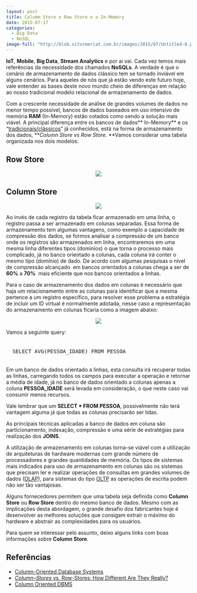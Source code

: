 ```yaml
---
layout: post
title: Columm Store x Row Store e o In-Memory
date: 2015-07-17
categories:
  - Big Data
  - NoSQL
image-full: "http://blob.vitormeriat.com.br/images/2015/07/Untitled-8.png"
---
```


**IoT**, **Mobile**, **Big Data**, **Stream Analytics** e por ai vai. Cada vez temos mais referências da necessidade dos chamados **NoSQLs**. A verdade é que o cenário de armazenamento de dados clássico tem se tornado inviável em alguns cenários. Para aqueles de nós que já estão vendo este futuro hoje, vale entender as bases deste novo mundo cheio de diferenças em relação ao nosso tradicional modelo relacional de armazenamento de dados.</p>

Com a crescente necessidade de análise de grandes volumes de dados no menor tempo possível, bancos de dados baseados em uso intensivo de memória **RAM** (In-Memory) estão cotados como sendo a solução mais viável. A principal diferença entre os bancos de dados** In-Memory** e os “<u>tradicionais/clássicos</u>” já conhecidos, está na forma de armazenamento dos dados, **<em>Column Store vs Row Store. </em>**Vamos considerar uma tabela organizada nos dois modelos:

## Row Store

<p align="center"><img src="http://blob.vitormeriat.com.br/images/2015/07/Untitled-1.png" class="absolute-bg" /></p>

## Column Store

<p align="center"><img src="http://blob.vitormeriat.com.br/images/2015/07/Untitled-5.png" class="absolute-bg" /></p>

Ao invés de cada registro da tabela ficar armazenado em uma linha, o registro passa a ser armazenado em colunas separadas. Essa forma de armazenamento tem algumas vantagens, como exemplo a capacidade de compressão dos dados, se formos analisar a compressão de um banco onde os registros são armazenados em linha, encontraremos em uma mesma linha diferentes tipos (domínios) o que torna o processo mais complicado, já no banco orientado a colunas, cada coluna irá conter o mesmo tipo (domínio) de dado. De acordo com algumas pesquisas o nível de compressão alcançado  em bancos orientados a colunas chega a ser de **60%** a **70%**  mais eficiente que nos bancos orientados a linhas.

Para o caso de armazenamento dos dados em colunas é necessário que haja um relacionamento entre as colunas para identificar que a mesma pertence a um registro específico, para resolver esse problema a estratégia de incluir um ID virtual é normalmente adotada, nesse caso a representação do armazenamento em colunas ficaria como a imagem abaixo:

<p align="center"><img src="http://blob.vitormeriat.com.br/images/2015/07/Untitled-8.png" class="absolute-bg" /></p>

Vamos a seguinte query:

<pre style="font-size: 1.2em !important">
    <code class="sql">
  SELECT AVG(PESSOA_IDADE) FROM PESSOA
    </code>
</pre>

Em um banco de dados orientado a linhas, esta consulta irá recuperar todas as linhas, carregando todos os campos para executar a operação e retornar a média de idade, já no banco de dados orientado a colunas apenas a coluna **PESSOA_IDADE** será levada em consideração, o que neste caso vai consumir menos recursos.

Vale lembrar que um **SELECT * FROM PESSOA**, possivelmente não terá vantagem alguma já que todas as colunas precisarão ser lidas.

As principais técnicas aplicadas a banco de dados em coluna são particionamento, indexação, compressão e uma série de estratégias para realização dos **JOINS**.

A utilização de armazenamento em colunas torna-se viável com a utilização de arquiteturas de hardware modernas com grande número de processadores e grandes quantidades de memória. Os tipos de sistemas mais indicados para uso de armazenamento em colunas são os sistemas que precisam ler e realizar operações de consultas em grandes volumes de dados (<a href="http://pt.wikipedia.org/wiki/OLAP">OLAP</a>), para sistemas do tipo <a href="http://pt.wikipedia.org/wiki/OLTP">OLTP</a> as operações de escrita podem não ser tão vantajosas.

Alguns fornecedores permitem que uma tabela seja definida como **Column Store** ou **Row Store** dentro do mesmo banco de dados. Mesmo com as implicações desta abordagem, o grande desafio dos fabricantes hoje é desenvolver as melhores soluções que consigam extrair o máximo do hardware e abstrair as complexidades para os usuários.

Para quem se interessar pelo assunto, deixo alguns links com boas informações sobre **Column Store**.

## Referências

<ul>
<li><a href="http://cs-www.cs.yale.edu/homes/dna/talks/Column_Store_Tutorial_VLDB09.pdf">Column-Oriented Database Systems</a></li>
<li><a href="http://db.csail.mit.edu/projects/cstore/abadi-sigmod08.pdf"><em>Column</em>–<em>Stores</em> vs. Row-Stores: How Different Are They Really?</a></li>
<li><a href="http://en.wikipedia.org/wiki/Column-oriented_DBMS">Column Oriented DBMS</a></li>
</ul>